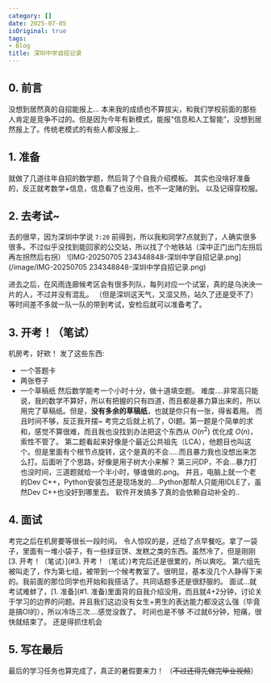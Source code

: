 ```yaml
---
category: []
date: 2025-07-05
isOriginal: true
tags:
- Blog
title: 深圳中学自招记录
---
```

## 0. 前言
没想到居然真的自招能报上...
本来我的成绩也不算拔尖，和我们学校前面的那些人肯定是竞争不过的。但是因为今年有新模式，能报“信息和人工智能”，没想到居然报上了。传统老模式的有些人都没报上..
## 1. 准备
就做了几道往年自招的数学题，然后背了个自我介绍模板。
其实也没啥好准备的，反正就考数学+信息，信息看了也没用，也不一定赌的到。
以及记得穿校服。
## 2. 去考试~
去的很早，因为深圳中学说 `7:20` 前得到，所以我和同学7点就到了，人确实很多很多。不过似乎没找到能回家的公交站，所以找了个地铁站（深中正门出门左拐后再左拐然后右拐）
![IMG-20250705 234348848-深圳中学自招记录.png](/image/IMG-20250705 234348848-深圳中学自招记录.png)

进去之后，在风雨连廊候考区会有很多列队，每列对应一个试室，真的是乌泱泱一片的人，不过并没有混乱。
（但是深圳这天气，又湿又热，站久了还是受不了）
等时间差不多就一队一队的带到考试，安检后就可以准备考了。
## 3. 开考！（笔试）
机房考，好欸！
发了这些东西:
- 一个答题卡
- 两张卷子
- 一个草稿纸
然后数学能考一个小时十分，做十道填空题。
难度....非常高只能说，我的数学不算好，所以有把握的只有四道，而且都是暴力算出来的，所以用完了草稿纸。但是，**没有多余的草稿纸**，也就是你只有一张，得省着用。
而且时间不够，反正我开摆~
考完之后就上机了，OI题。第一题是个简单的求和，感觉不算很难，而且我也没找到办法把这个东西从 $O(n^2)$ 优化成 $O(n)$，索性不管了。
第二题看起来好像是个最近公共祖先（LCA），他题目也叫这个。但是里面有个根节点旋转，这个是真的不会.....而且暴力我也没想出来怎么打。后面听了个思路，好像是用子树大小来解？
第三问DP，不会...暴力打也没时间，三道题就给一个半小时，够谁做的.png。
并且，电脑上就一个老的Dev C++，Python安装包还是现场发的....Python那帮人只能用IDLE了，虽然Dev C++也没好到哪里去。
软件开发搞多了真的会依赖自动补全的..
## 4. 面试
考完之后在机房要等很长一段时间。
令人惊叹的是，还给了点早餐吃。拿了一袋子，里面有一堆小袋子，有一些绿豆饼、发糕之类的东西。虽然冷了，但是刚刚[3. 开考！（笔试）](#3. 开考！（笔试）)考完后还是很累的，所以爽吃。
第六组先被叫走了，作为第七组，被带到一个候考教室了。很明显，基本没几个人静得下来的。我前面的那位同学也开始和我搭话了。共同话题多还是很舒服的。
面试...就考试难蚌了，[1. 准备](#1. 准备)里面背的自我介绍没用，而且就4+2分钟，讨论关于学习的边界的问题。并且我们这边没有女生+男生的表达能力都没这么强（毕竟是搞OI的），所以冷场三次....感觉没救了。
时间也是不够
不过就6分钟，短痛，很快就结束了。
还是得抓住机会
## 5. 写在最后
最后的学习任务也算完成了，真正的暑假要来力！
（~~不过还得先做完毕业视频~~）